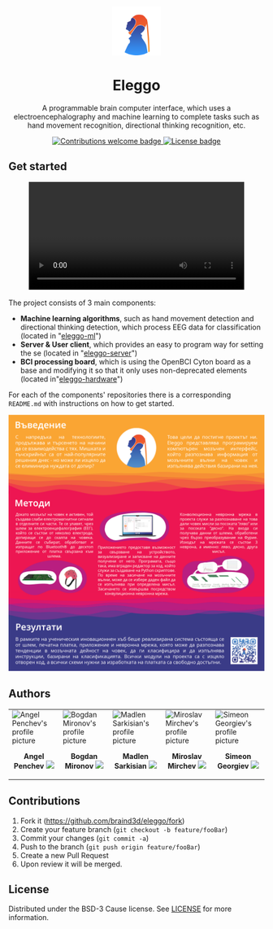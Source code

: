 <p align="center">
  <img width=96px src="./docs/promotional/logo.png" />
  <h1 align="center">Eleggo</h1>
  <p align="center">
    A programmable brain computer interface, which uses a electroencephalography and machine learning to complete tasks such as hand movement recognition, directional thinking recognition, etc.
  </p>
</p>

<p align="center">
    <a href="https://github.com/braind3d/Eleggo/fork">
        <img src="https://img.shields.io/badge/contributions-welcome-brightgreen.svg?color=FAA533&style=flat-square" alt="Contributions welcome badge" />
    </a>
    <a href="LICENSE">
        <img src="https://img.shields.io/github/license/braind3d/eleggo?color=FAA533&style=flat-square" alt="License badge" />
    </a>
</p>

## Get started

<figure width="100%" class="video_container" >
    <video width="100%" controls allowfullscreen>
        <source src="./docs/promotional/teaser.mp4" type="video/mp4">
    </video>
</figure>

The project consists of 3 main components:
- **Machine learning algorithms**, such as hand movement detection and directional thinking detection, which process EEG data for classification (located in "[eleggo-ml](https://github.com/braind3d/eleggo-ml)")
- **Server & User client**, which provides an easy to program way for setting the se (located in "[eleggo-server](https://github.com/braind3d/eleggo-server)")
- **BCI processing board**, which is using the OpenBCI Cyton board as a base and modifying it so that it only uses non-deprecated elements (located in"[eleggo-hardware](https://github.com/braind3d/eleggo-hardware)")

For each of the components' repositories there is a corresponding `README.md` with instructions on how to get started.

<p align="center">
    <img src="./docs/promotional/poster.png" alt="Eleggo poster" />
</p>

## Authors
<table width="100%">

  <tr>
    <td>
        <img width="500px" src="https://github.com/angel-penchev.png" alt="Angel Penchev's profile picture" />
        <p align="center">
            <b>Angel Penchev</b>
            <a href="https://github.com/angel-penchev/">
                <img src="https://img.shields.io/badge/GitHub-100000?style=flat-square&logo=github&logoColor=white" />
            </a>
        </p>
    </td>
    <td>
        <img width="500px" src="https://github.com/bogdanmironov.png" alt="Bogdan Mironov's profile picture" />
        <p align="center">
            <b>Bogdan Mironov</b>
            <a href="https://github.com/bogdanmironov/">
                <img src="https://img.shields.io/badge/GitHub-100000?style=flat-square&logo=github&logoColor=white" />
            </a>
        </p>
    </td>
    <td>
        <img width="500px" src="https://github.com/Maddie02.png" alt="Madlen Sarkisian's profile picture" />
        <p align="center">
            <b>Madlen Sarkisian</b>
            <a href="https://github.com/Maddie02/">
                <img src="https://img.shields.io/badge/GitHub-100000?style=flat-square&logo=github&logoColor=white" />
            </a>
        </p>
    </td>
    <td>
        <img width="500px" src="https://github.com/Miro-02.png" alt="Miroslav Mirchev's profile picture" />
        <p align="center">
            <b>Miroslav Mirchev</b>
            <a href="https://github.com/Miro-02/">
                <img src="https://img.shields.io/badge/GitHub-100000?style=flat-square&logo=github&logoColor=white" />
            </a>
        </p>
    </td>
    <td>
        <img width="500px" src="https://github.com/simo1209.png" alt="Simeon Georgiev's profile picture" />
        <p align="center">
            <b>Simeon Georgiev</b>
            <a href="https://github.com/simo1209/">
                <img src="https://img.shields.io/badge/GitHub-100000?style=flat-square&logo=github&logoColor=white" />
            </a>
        </p>
    </td>
  </tr>
</table>


## Contributions
1. Fork it (<https://github.com/braind3d/eleggo/fork>)
2. Create your feature branch (`git checkout -b feature/fooBar`)
3. Commit your changes (`git commit -a`)
4. Push to the branch (`git push origin feature/fooBar`)
5. Create a new Pull Request
6. Upon review it will be merged.


## License
Distributed under the BSD-3 Cause license. See [LICENSE](LICENSE) for more information.
